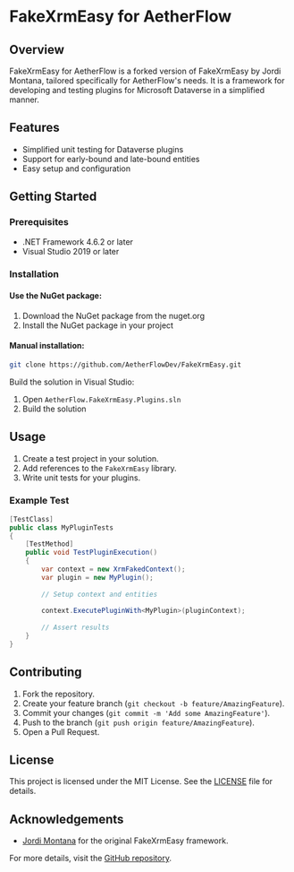 # FakeXrmEasy for AetherFlow

## Overview
FakeXrmEasy for AetherFlow is a forked version of FakeXrmEasy by Jordi Montana, tailored specifically for AetherFlow's needs. It is a framework for developing and testing plugins for Microsoft Dataverse in a simplified manner.

## Features
- Simplified unit testing for Dataverse plugins
- Support for early-bound and late-bound entities
- Easy setup and configuration

## Getting Started
### Prerequisites
- .NET Framework 4.6.2 or later
- Visual Studio 2019 or later

### Installation
#### Use the NuGet package:
1. Download the NuGet package from the nuget.org
2. Install the NuGet package in your project

#### Manual installation:
```sh
git clone https://github.com/AetherFlowDev/FakeXrmEasy.git
```
Build the solution in Visual Studio:
1. Open `AetherFlow.FakeXrmEasy.Plugins.sln`
2. Build the solution

## Usage
1. Create a test project in your solution.
2. Add references to the `FakeXrmEasy` library.
3. Write unit tests for your plugins.

### Example Test
```csharp
[TestClass]
public class MyPluginTests
{
    [TestMethod]
    public void TestPluginExecution()
    {
        var context = new XrmFakedContext();
        var plugin = new MyPlugin();
        
        // Setup context and entities
        
        context.ExecutePluginWith<MyPlugin>(pluginContext);
        
        // Assert results
    }
}
```

## Contributing
1. Fork the repository.
2. Create your feature branch (`git checkout -b feature/AmazingFeature`).
3. Commit your changes (`git commit -m 'Add some AmazingFeature'`).
4. Push to the branch (`git push origin feature/AmazingFeature`).
5. Open a Pull Request.

## License
This project is licensed under the MIT License. See the [LICENSE](LICENSE) file for details.

## Acknowledgements
- [Jordi Montana](https://github.com/jordimontana82/FakeXrmEasy) for the original FakeXrmEasy framework.

For more details, visit the [GitHub repository](https://github.com/AetherFlowDev/FakeXrmEasy/).